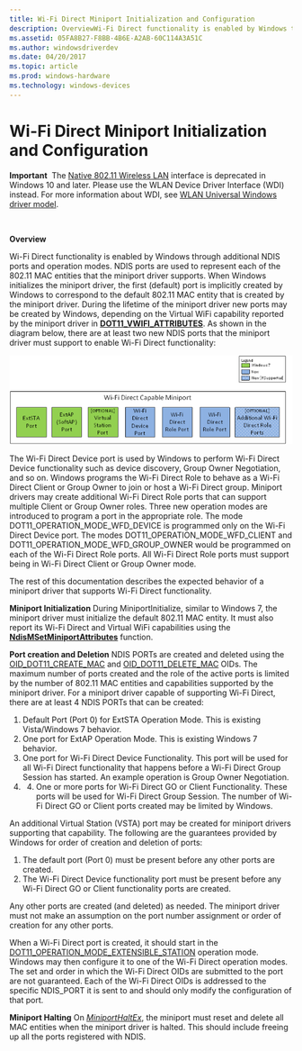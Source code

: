 ```yaml
---
title: Wi-Fi Direct Miniport Initialization and Configuration
description: OverviewWi-Fi Direct functionality is enabled by Windows through additional NDIS ports and operation modes.
ms.assetid: 05FA8B27-F8BB-4B6E-A2AB-60C114A3A51C
ms.author: windowsdriverdev
ms.date: 04/20/2017
ms.topic: article
ms.prod: windows-hardware
ms.technology: windows-devices
---
```


# Wi-Fi Direct Miniport Initialization and Configuration


**Important**  The [Native 802.11 Wireless LAN](native-802-11-wireless-lan4.md) interface is deprecated in Windows 10 and later. Please use the WLAN Device Driver Interface (WDI) instead. For more information about WDI, see [WLAN Universal Windows driver model](wifi-universal-driver-model.md).

 

**Overview**

Wi-Fi Direct functionality is enabled by Windows through additional NDIS ports and operation modes. NDIS ports are used to represent each of the 802.11 MAC entities that the miniport driver supports. When Windows initializes the miniport driver, the first (default) port is implicitly created by Windows to correspond to the default 802.11 MAC entity that is created by the miniport driver. During the lifetime of the miniport driver new ports may be created by Windows, depending on the Virtual WiFi capability reported by the miniport driver in [**DOT11\_VWIFI\_ATTRIBUTES**](https://msdn.microsoft.com/library/windows/hardware/ff548808). As shown in the diagram below, there are at least two new NDIS ports that the miniport driver must support to enable Wi-Fi Direct functionality:

![ndis ports for wi-fi direct functionality in windows 7 and later versions of windows](images/wfd-miniport-initialization-configuration.png)

The Wi-Fi Direct Device port is used by Windows to perform Wi-Fi Direct Device functionality such as device discovery, Group Owner Negotiation, and so on. Windows programs the Wi-Fi Direct Role to behave as a Wi-Fi Direct Client or Group Owner to join or host a Wi-Fi Direct group. Miniport drivers may create additional Wi-Fi Direct Role ports that can support multiple Client or Group Owner roles. Three new operation modes are introduced to program a port in the appropriate role. The mode DOT11\_OPERATION\_MODE\_WFD\_DEVICE is programmed only on the Wi-Fi Direct Device port. The modes DOT11\_OPERATION\_MODE\_WFD\_CLIENT and DOT11\_OPERATION\_MODE\_WFD\_GROUP\_OWNER would be programmed on each of the Wi-Fi Direct Role ports. All Wi-Fi Direct Role ports must support being in Wi-Fi Direct Client or Group Owner mode.

The rest of this documentation describes the expected behavior of a miniport driver that supports Wi-Fi Direct functionality.

**Miniport Initialization**
During MiniportInitialize, similar to Windows 7, the miniport driver must initialize the default 802.11 MAC entity. It must also report its Wi-Fi Direct and Virtual WiFi capabilities using the [**NdisMSetMiniportAttributes**](https://msdn.microsoft.com/library/windows/hardware/ff563672) function.

**Port creation and Deletion**
NDIS PORTs are created and deleted using the [OID\_DOT11\_CREATE\_MAC](https://msdn.microsoft.com/library/windows/hardware/ff569124) and [OID\_DOT11\_DELETE\_MAC](https://msdn.microsoft.com/library/windows/hardware/ff569140) OIDs. The maximum number of ports created and the role of the active ports is limited by the number of 802.11 MAC entities and capabilities supported by the miniport driver. For a miniport driver capable of supporting Wi-Fi Direct, there are at least 4 NDIS PORTs that can be created:

1.  Default Port (Port 0) for ExtSTA Operation Mode. This is existing Vista/Windows 7 behavior.
2.  One port for ExtAP Operation Mode. This is existing Windows 7 behavior.
3.  One port for Wi-Fi Direct Device Functionality. This port will be used for all Wi-Fi Direct functionality that happens before a Wi-Fi Direct Group Session has started. An example operation is Group Owner Negotiation.
4.  4. One or more ports for Wi-Fi Direct GO or Client Functionality. These ports will be used for Wi-Fi Direct Group Session. The number of Wi-Fi Direct GO or Client ports created may be limited by Windows.

An additional Virtual Station (VSTA) port may be created for miniport drivers supporting that capability. The following are the guarantees provided by Windows for order of creation and deletion of ports:

1.  The default port (Port 0) must be present before any other ports are created.
2.  The Wi-Fi Direct Device functionality port must be present before any Wi-Fi Direct GO or Client functionality ports are created.

Any other ports are created (and deleted) as needed. The miniport driver must not make an assumption on the port number assignment or order of creation for any other ports.

When a Wi-Fi Direct port is created, it should start in the [DOT11\_OPERATION\_MODE\_EXTENSIBLE\_STATION](https://msdn.microsoft.com/library/windows/hardware/ff569396) operation mode. Windows may then configure it to one of the Wi-Fi Direct operation modes. The set and order in which the Wi-Fi Direct OIDs are submitted to the port are not guaranteed. Each of the Wi-Fi Direct OIDs is addressed to the specific NDIS\_PORT it is sent to and should only modify the configuration of that port.

**Miniport Halting**
On [*MiniportHaltEx*](https://msdn.microsoft.com/library/windows/hardware/ff559388), the miniport must reset and delete all MAC entities when the miniport driver is halted. This should include freeing up all the ports registered with NDIS.

 

 





